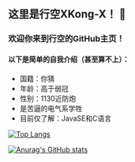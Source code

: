 ## 这里是行空XKong-X！ 👋
### 欢迎你来到行空的GitHub主页！
#### 以下是简单的自我介绍（甚至算不上）：
- 国籍：你猜
- 年龄：高于弱冠
- 性别：1130近防炮
- 是苦逼的电气系学牲
- 目前仅了解：JavaSE和C语言

[![Top Langs](https://github-readme-stats.vercel.app/api/top-langs/?username=XKong-X&layout=compact)](https://github.com/anuraghazra/github-readme-stats)

[![Anurag's GitHub stats](https://github-readme-stats.vercel.app/api?username=XKong-X&show_icons=true&theme=radical)](https://github.com/anuraghazra/github-readme-stats)
<!--

//![暗色](https://raw.githubusercontent.com/XKong-X/XKong-X/output/github-contribution-grid-snake-dark.svg)

<!--
**XKong-X/XKong-X** is a ✨ _special_ ✨ repository because its `README.md` (this file) appears on your GitHub profile.

Here are some ideas to get you started:

- 🔭 I’m currently working on ...
- 🌱 I’m currently learning ...
- 👯 I’m looking to collaborate on ...
- 🤔 I’m looking for help with ...
- 💬 Ask me about ...
- 📫 How to reach me: ...
- 😄 Pronouns: ...
- ⚡ Fun fact: ...
-->
